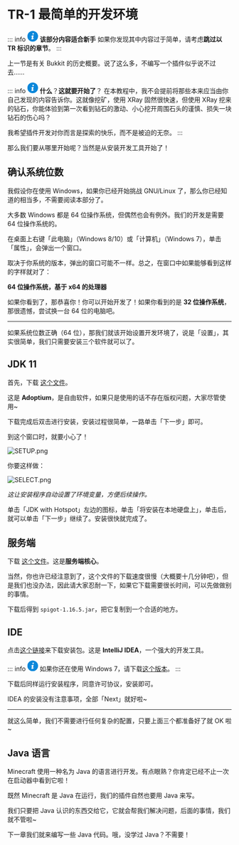 # TR-1 最简单的开发环境

::: info <img src="data:image/svg+xml,%3Csvg xmlns='http://www.w3.org/2000/svg' viewBox='0 0 16 16' transform='scale(0.6)' fill='%23fff'%3E%3Cpath d='M9.1 0C10.2 0 10.7 0.7 10.7 1.6 10.7 2.6 9.8 3.6 8.6 3.6 7.6 3.6 7 3 7 2 7 1.1 7.7 0 9.1 0Z'/%3E%3Cpath d='M5.8 16C5 16 4.4 15.5 5 13.2L5.9 9.1C6.1 8.5 6.1 8.2 5.9 8.2 5.7 8.2 4.6 8.6 3.9 9.1L3.5 8.4C5.6 6.6 7.9 5.6 8.9 5.6 9.8 5.6 9.9 6.6 9.5 8.2L8.4 12.5C8.2 13.2 8.3 13.5 8.5 13.5 8.7 13.5 9.6 13.2 10.4 12.5L10.9 13.2C8.9 15.2 6.7 16 5.8 16Z'/%3E%3C/svg%3E" style="background-color:#0B87DA; clip-path: circle();" width="24px" height="24px"> **该部分内容适合新手**
如果你发现其中内容过于简单，请考虑**跳过以 TR 标识的章节**。
:::

上一节是有关 Bukkit 的历史概要。说了这么多，不编写一个插件似乎说不过去……

::: info <img src="data:image/svg+xml,%3Csvg xmlns='http://www.w3.org/2000/svg' viewBox='0 0 16 16' transform='scale(0.6)' fill='%23fff'%3E%3Cpath d='M9.1 0C10.2 0 10.7 0.7 10.7 1.6 10.7 2.6 9.8 3.6 8.6 3.6 7.6 3.6 7 3 7 2 7 1.1 7.7 0 9.1 0Z'/%3E%3Cpath d='M5.8 16C5 16 4.4 15.5 5 13.2L5.9 9.1C6.1 8.5 6.1 8.2 5.9 8.2 5.7 8.2 4.6 8.6 3.9 9.1L3.5 8.4C5.6 6.6 7.9 5.6 8.9 5.6 9.8 5.6 9.9 6.6 9.5 8.2L8.4 12.5C8.2 13.2 8.3 13.5 8.5 13.5 8.7 13.5 9.6 13.2 10.4 12.5L10.9 13.2C8.9 15.2 6.7 16 5.8 16Z'/%3E%3C/svg%3E" style="background-color:#0B87DA; clip-path: circle();" width="24px" height="24px"> **什么**？**这就要开始了**？
在本教程中，我不会提前将那些本来应当由你自己发现的内容告诉你。这就像挖矿，使用 XRay 固然很快速，但使用 XRay 挖来的钻石，你能体验到第一次看到钻石的激动、小心挖开周围石头的谨慎、损失一块钻石的伤心吗？

我希望插件开发对你而言是探索的快乐，而不是被迫的无奈。
:::

那么我们要从哪里开始呢？当然是从安装开发工具开始了！

## 确认系统位数

我假设你在使用 Windows，如果你已经开始挑战 GNU/Linux 了，那么你已经知道的相当多，不需要阅读本部分了。

大多数 Windows 都是 64 位操作系统，但偶然也会有例外。我们的开发是需要 64 位操作系统的。

在桌面上右键「此电脑」（Windows 8/10）或「计算机」（Windows 7），单击「属性」，会弹出一个窗口。

取决于你系统的版本，弹出的窗口可能不一样。总之，在窗口中如果能够看到这样的字样就对了：

**64 位操作系统，基于 x64 的处理器**

如果你看到了，那恭喜你！你可以开始开发了！如果你看到的是 **32 位操作系统**，那很遗憾，尝试换一台 64 位的电脑吧。

---

如果系统位数正确（64 位），那我们就该开始设置开发环境了，说是「设置」，其实很简单，我们只需要安装三个软件就可以了。

## JDK 11

首先，下载 [这个文件](https://mirrors.tuna.tsinghua.edu.cn/Adoptium/11/jdk/x64/windows/OpenJDK11U-jdk_x64_windows_hotspot_11.0.19_7.msi)。

这是 **Adoptium**，是自由软件，如果只是使用的话不存在版权问题，大家尽管使用~

下载完成后双击进行安装，安装过程很简单，一路单击「下一步」即可。

到这个窗口时，就要小心了！

![SETUP.png](https://s2.loli.net/2023/06/17/j7OHWNQJ2mIdPST.png)

你要这样做：

![SELECT.png](https://s2.loli.net/2023/06/17/m3KIBxRwjGiqJHb.png)

*这让安装程序自动设置了环境变量，方便后续操作。*

单击「JDK with Hotspot」左边的图标，单击「将安装在本地硬盘上」，单击后，就可以单击「下一步」继续了。安装很快就完成了。

## 服务端

下载 [这个文件](https://cdn.getbukkit.org/spigot/spigot-1.16.5.jar)。这是**服务端核心**。

当然，你也许已经注意到了，这个文件的下载速度很慢（大概要十几分钟吧），但是我们也没办法，因此请大家忍耐一下，如果它下载需要很长时间，可以先做做别的事情。

下载后得到 `spigot-1.16.5.jar`，把它复制到一个合适的地方。

## IDE

点击[这个链接](https://www.jetbrains.com.cn/idea/download/download-thanks.html?platform=windows)来下载安装包。这是 **IntelliJ IDEA**，一个强大的开发工具。

::: info <img src="data:image/svg+xml,%3Csvg xmlns='http://www.w3.org/2000/svg' viewBox='0 0 16 16' transform='scale(0.6)' fill='%23fff'%3E%3Cpath d='M9.1 0C10.2 0 10.7 0.7 10.7 1.6 10.7 2.6 9.8 3.6 8.6 3.6 7.6 3.6 7 3 7 2 7 1.1 7.7 0 9.1 0Z'/%3E%3Cpath d='M5.8 16C5 16 4.4 15.5 5 13.2L5.9 9.1C6.1 8.5 6.1 8.2 5.9 8.2 5.7 8.2 4.6 8.6 3.9 9.1L3.5 8.4C5.6 6.6 7.9 5.6 8.9 5.6 9.8 5.6 9.9 6.6 9.5 8.2L8.4 12.5C8.2 13.2 8.3 13.5 8.5 13.5 8.7 13.5 9.6 13.2 10.4 12.5L10.9 13.2C8.9 15.2 6.7 16 5.8 16Z'/%3E%3C/svg%3E" style="background-color:#0B87DA; clip-path: circle();" width="24px" height="24px"> 如果你还在使用 Windows 7，请下载[这个版本](https://download.jetbrains.com/idea/ideaIU-2020.1.4.exe)。
:::

下载后同样运行安装程序，同意许可协议，安装即可。

IDEA 的安装没有注意事项，全部「Next」就好啦~

---

就这么简单，我们不需要进行任何复杂的配置，只要上面三个都准备好了就 OK 啦~

## Java 语言

Minecraft 使用一种名为 Java 的语言进行开发。有点眼熟？你肯定已经不止一次在启动器中看到它啦！

既然 Minecraft 是 Java 在运行，我们的插件自然也要用 Java 来写。

我们只要把 Java 认识的东西交给它，它就会帮我们解决问题，后面的事情，我们就不管啦~

下一章我们就来编写一些 Java 代码。哦，没学过 Java？不需要！
